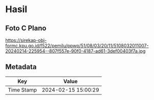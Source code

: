 # Hasil

## Foto C Plano

https://sirekap-obj-formc.kpu.go.id/f522/pemilu/ppwp/51/08/03/20/11/5108032011007-20240214-225954--807f557e-90f0-4187-ad61-3def00403f7a.jpg


## Metadata

| Key        | Value               |
| ---------- | ------------------- |
| Time Stamp | 2024-02-15 15:00:29 |



